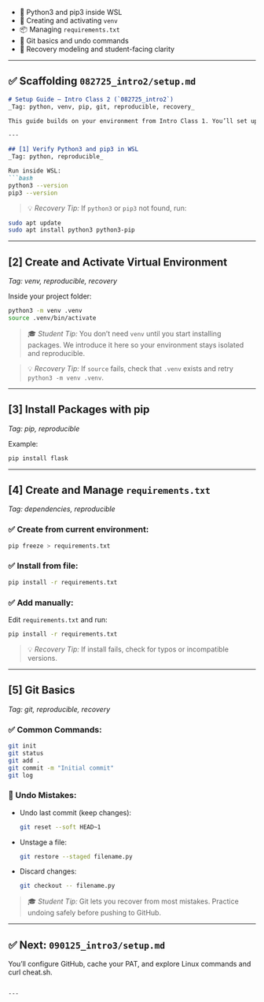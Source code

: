 
- 🐍 Python3 and pip3 inside WSL  
- 🧪 Creating and activating `venv`  
- 📦 Managing `requirements.txt`  
- 🔁 Git basics and undo commands  
- 🧠 Recovery modeling and student-facing clarity  

---

## ✅ Scaffolding `082725_intro2/setup.md`

```markdown
# Setup Guide — Intro Class 2 (`082725_intro2`)
_Tag: python, venv, pip, git, reproducible, recovery_

This guide builds on your environment from Intro Class 1. You’ll set up a virtual environment, install packages, manage dependencies, and learn Git basics—including how to undo common mistakes.

---

## [1] Verify Python3 and pip3 in WSL  
_Tag: python, reproducible_

Run inside WSL:
```bash
python3 --version
pip3 --version
```

> 💡 *Recovery Tip:* If `python3` or `pip3` not found, run:
```bash
sudo apt update
sudo apt install python3 python3-pip
```

---

## [2] Create and Activate Virtual Environment  
_Tag: venv, reproducible, recovery_

Inside your project folder:
```bash
python3 -m venv .venv
source .venv/bin/activate
```

> 🎓 *Student Tip:* You don’t need `venv` until you start installing packages. We introduce it here so your environment stays isolated and reproducible.

> 💡 *Recovery Tip:* If `source` fails, check that `.venv` exists and retry `python3 -m venv .venv`.

---

## [3] Install Packages with pip  
_Tag: pip, reproducible_

Example:
```bash
pip install flask
```

---

## [4] Create and Manage `requirements.txt`  
_Tag: dependencies, reproducible_

### ✅ Create from current environment:
```bash
pip freeze > requirements.txt
```

### ✅ Install from file:
```bash
pip install -r requirements.txt
```

### ✅ Add manually:
Edit `requirements.txt` and run:
```bash
pip install -r requirements.txt
```

> 💡 *Recovery Tip:* If install fails, check for typos or incompatible versions.

---

## [5] Git Basics  
_Tag: git, reproducible, recovery_

### ✅ Common Commands:
```bash
git init
git status
git add .
git commit -m "Initial commit"
git log
```

### 🔁 Undo Mistakes:
- Undo last commit (keep changes):  
  ```bash
  git reset --soft HEAD~1
  ```
- Unstage a file:  
  ```bash
  git restore --staged filename.py
  ```
- Discard changes:  
  ```bash
  git checkout -- filename.py
  ```

> 🎓 *Student Tip:* Git lets you recover from most mistakes. Practice undoing safely before pushing to GitHub.

---

## ✅ Next: `090125_intro3/setup.md`  
You’ll configure GitHub, cache your PAT, and explore Linux commands and curl cheat.sh.

```

---